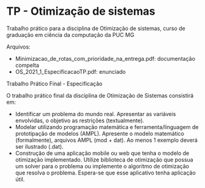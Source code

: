 # TP - Otimização de sistemas
Trabalho prático para a disciplina de Otimização de sistemas, curso de graduação em ciência da computação da PUC MG

Arquivos:
  - Minimizacao_de_rotas_com_prioridade_na_entrega.pdf: documentação compelta
  - OS_2021_1_EspecificacaoTP.pdf: enunciado

Trabalho Prático Final - Especificação

O trabalho prático final da disciplina de Otimização de Sistemas consistirá em:
  - Identificar um problema do mundo real. Apresentar as variáveis envolvidas, o objetivo as restrições (textualmente).
  - Modelar utilizando programação matemática e ferramenta/linguagem de prototipação de modelos (AMPL). Apresente o modelo matemático (formalmente), arquivos AMPL (mod + dat). Ao menos 1 exemplo deverá ser ilustrado (.dat).
  - Construção de uma aplicação mobile ou web que tenha o modelo de otimização implementado. Utilize biblioteca de otimização que possua um solver para o problema ou implemente o algoritmo de otimização que resolva o problema. Espera-se que esse aplicativo tenha aplicação útil.
